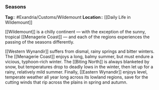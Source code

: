 ### Seasons
**Tag**:: #Exandria/Customs/Wildemount
**Location**:: [[Daily Life in Wildemount]]

[[Wildemount]] is a chilly continent — with the exception of the sunny, tropical [[Menagerie Coast]] — and each of the regions experiences the passing of the seasons differently.

[[Western Wynandir]] suffers from dismal, rainy springs and bitter winters. The [[Menagerie Coast]] enjoys a long, balmy summer, but must endure a vicious, typhoon-rich winter. The [[Biting North]] is always blanketed by snow, but temperatures drop to deadly lows in the winter, then let up for a rainy, relatively mild summer. Finally, [[Eastern Wynandir]] enjoys level, temperate weather all year long across its lowland regions, save for the cutting winds that rip across the plains in spring and autumn.